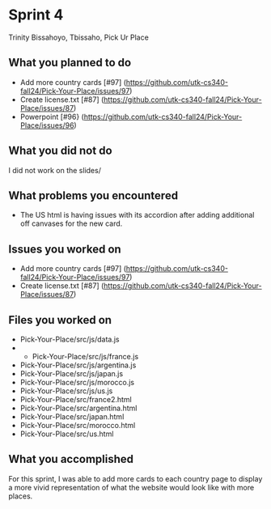 # Sprint 4

Trinity Bissahoyo, Tbissaho, Pick Ur Place

## What you planned to do

- Add more country cards [#97] (https://github.com/utk-cs340-fall24/Pick-Your-Place/issues/97)
- Create license.txt [#87] (https://github.com/utk-cs340-fall24/Pick-Your-Place/issues/87)
- Powerpoint [#96} (https://github.com/utk-cs340-fall24/Pick-Your-Place/issues/96)
## What you did not do

I did not work on the slides/

## What problems you encountered

- The US html is having issues with its accordion after adding additional off canvases for the new card.
  
## Issues you worked on

- Add more country cards [#97] (https://github.com/utk-cs340-fall24/Pick-Your-Place/issues/97)
- Create license.txt [#87] (https://github.com/utk-cs340-fall24/Pick-Your-Place/issues/87)

## Files you worked on

- Pick-Your-Place/src/js/data.js
- - Pick-Your-Place/src/js/france.js
- Pick-Your-Place/src/js/argentina.js
- Pick-Your-Place/src/js/japan.js
- Pick-Your-Place/src/js/morocco.js
- Pick-Your-Place/src/js/us.js
- Pick-Your-Place/src/france2.html
- Pick-Your-Place/src/argentina.html
- Pick-Your-Place/src/japan.html
- Pick-Your-Place/src/morocco.html
- Pick-Your-Place/src/us.html


## What you accomplished

For this sprint, I was able to add more cards to each country page to display a more vivid representation of what the website would look like with more places.
